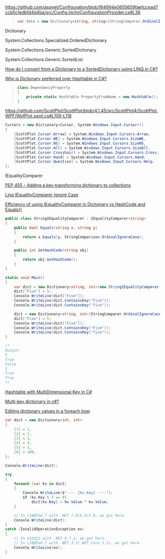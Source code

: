 https://github.com/aspnet/Configuration/blob/f64994e0655659faefccead7ccb5c1edbfd4d4ba/src/Config.Ini/IniConfigurationProvider.cs#L36

> ```csharp
> var data = new Dictionary<string, string>(StringComparer.OrdinalIgnoreCase);
> ```

Dictionary

System.Collections.Specialized.OrderedDictionary

System.Collections.Generic.SortedDictionary

System.Collections.Generic.SortedList

[How do I convert from a Dictionary to a SortedDictionary using LINQ in C#?](https://stackoverflow.com/questions/451717/how-do-i-convert-from-a-dictionary-to-a-sorteddictionary-using-linq-in-c)

[Why is Dictionary preferred over Hashtable in C#?](https://stackoverflow.com/questions/301371/why-is-dictionary-preferred-over-hashtable-in-c)

> ```csharp
> class DependencyProperty
> {
>     private static Hashtable PropertyFromName = new Hashtable();
> }
> ```
>
> 

https://github.com/ScottPlot/ScottPlot/blob/4.1.45/src/ScottPlot4/ScottPlot.WPF/WpfPlot.xaml.cs#L109-L118

```csharp
Cursors = new Dictionary<Cursor, System.Windows.Input.Cursor>()
{
    [ScottPlot.Cursor.Arrow] = System.Windows.Input.Cursors.Arrow,
    [ScottPlot.Cursor.WE] = System.Windows.Input.Cursors.SizeWE,
    [ScottPlot.Cursor.NS] = System.Windows.Input.Cursors.SizeNS,
    [ScottPlot.Cursor.All] = System.Windows.Input.Cursors.SizeAll,
    [ScottPlot.Cursor.Crosshair] = System.Windows.Input.Cursors.Cross,
    [ScottPlot.Cursor.Hand] = System.Windows.Input.Cursors.Hand,
    [ScottPlot.Cursor.Question] = System.Windows.Input.Cursors.Help,
};
```

IEqualityComparer

[PEP 455 – Adding a key-transforming dictionary to collections](https://peps.python.org/pep-0455/)

[Linq IEqualityComparer<string> Ignore Case](https://stackoverflow.com/questions/61175952/linq-iequalitycomparerstring-ignore-case)

[Efficiency of using IEqualityComparer in Dictionary vs HashCode and Equals()](https://stackoverflow.com/questions/7143948/efficiency-of-using-iequalitycomparer-in-dictionary-vs-hashcode-and-equals)

```csharp
public class StringIEqualityComparer : IEqualityComparer<string>
{
    public bool Equals(string x, string y)
    {
        return x.Equals(y, StringComparison.OrdinalIgnoreCase);
    }

    public int GetHashCode(string obj)
    {
        return obj.GetHashCode();
    }
}

static void Main()
{
    var dict = new Dictionary<string, int>(new StringIEqualityComparer());
    dict["Five"] = 5;
    Console.WriteLine(dict["Five"]);
    Console.WriteLine(dict.ContainsKey("Five"));
    Console.WriteLine(dict.ContainsKey("five"));

    dict = new Dictionary<string, int>(StringComparer.OrdinalIgnoreCase);
    dict["Five"] = 5;
    Console.WriteLine(dict["Five"]);
    Console.WriteLine(dict.ContainsKey("Five"));
    Console.WriteLine(dict.ContainsKey("five"));
}

/*
Output:
5
True
False
5
True
True
*/
```

[Hashtable with MultiDimensional Key in C#](https://stackoverflow.com/questions/689940/hashtable-with-multidimensional-key-in-c-sharp)

[Multi-key dictionary in c#?](https://stackoverflow.com/questions/1171812/multi-key-dictionary-in-c)

[Editing dictionary values in a foreach loop](https://stackoverflow.com/questions/1070766/editing-dictionary-values-in-a-foreach-loop)

```csharp
var dict = new Dictionary<int, int>
{
    [1] = 1,
    [2] = 2,
    [3] = 3,
    [4] = 4,
    [5] = 5,
    [0] = 100,
};

Console.WriteLine(dict);

try
{
    foreach (var kv in dict)
    {
        Console.WriteLine($"---- {kv.Key} ----");
        if (kv.Key % 2 == 0)
            dict[kv.Key] = kv.Value * kv.Value;
    }

    // In LINQPad 7 with .NET 7.0/6.0/5.0, we got here.
    Console.WriteLine(dict);
}
catch (InvalidOperationException ex)
{
    // In VS2022 with .NET 4.7.2, we got here.
    // In LINQPad 7 with .NET 3.1(.NET Core 3.1), we got here.
    Console.WriteLine(ex);
}
```

